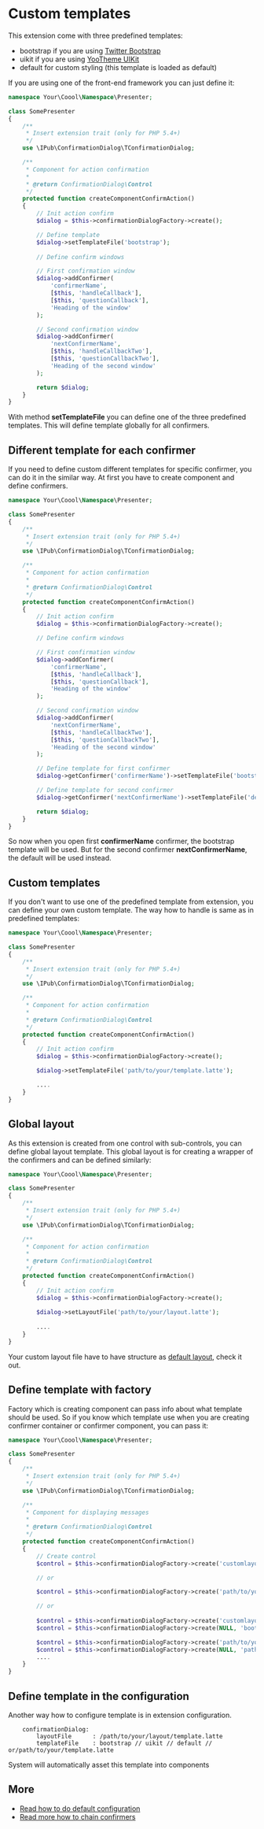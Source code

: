 # Custom templates

This extension come with three predefined templates:

* bootstrap if you are using [Twitter Bootstrap](http://getbootstrap.com/)
* uikit if you are using [YooTheme UIKit](http://getuikit.com/)
* default for custom styling (this template is loaded as default)

If you are using one of the front-end framework you can just define it:

```php
namespace Your\Coool\Namespace\Presenter;

class SomePresenter
{
    /**
     * Insert extension trait (only for PHP 5.4+)
     */
    use \IPub\ConfirmationDialog\TConfirmationDialog;

    /**
     * Component for action confirmation
     *
     * @return ConfirmationDialog\Control
     */
    protected function createComponentConfirmAction()
    {
        // Init action confirm
        $dialog = $this->confirmationDialogFactory->create();

        // Define template
        $dialog->setTemplateFile('bootstrap');
        
        // Define confirm windows

        // First confirmation window
        $dialog->addConfirmer(
            'confirmerName',
            [$this, 'handleCallback'],
            [$this, 'questionCallback'],
            'Heading of the window'
        );

        // Second confirmation window
        $dialog->addConfirmer(
            'nextConfirmerName',
            [$this, 'handleCallbackTwo'],
            [$this, 'questionCallbackTwo'],
            'Heading of the second window'
        );

        return $dialog;
    }
}
```

With method **setTemplateFile** you can define one of the three predefined templates. This will define template globally for all confirmers.

## Different template for each confirmer

If you need to define custom different templates for specific confirmer, you can do it in the similar way. At first you have to create component and define confirmers.

```php
namespace Your\Coool\Namespace\Presenter;

class SomePresenter
{
    /**
     * Insert extension trait (only for PHP 5.4+)
     */
    use \IPub\ConfirmationDialog\TConfirmationDialog;

    /**
     * Component for action confirmation
     *
     * @return ConfirmationDialog\Control
     */
    protected function createComponentConfirmAction()
    {
        // Init action confirm
        $dialog = $this->confirmationDialogFactory->create();

        // Define confirm windows

        // First confirmation window
        $dialog->addConfirmer(
            'confirmerName',
            [$this, 'handleCallback'],
            [$this, 'questionCallback'],
            'Heading of the window'
        );

        // Second confirmation window
        $dialog->addConfirmer(
            'nextConfirmerName',
            [$this, 'handleCallbackTwo'],
            [$this, 'questionCallbackTwo'],
            'Heading of the second window'
        );

        // Define template for first confirmer
        $dialog->getConfirmer('confirmerName')->setTemplateFile('bootstrap');

        // Define template for second confirmer
        $dialog->getConfirmer('nextConfirmerName')->setTemplateFile('default');

        return $dialog;
    }
}
```

So now when you open first **confirmerName** confirmer, the bootstrap template will be used. But for the second confirmer **nextConfirmerName**, the default will be used instead.

## Custom templates

If you don't want to use one of the predefined template from extension, you can define your own custom template. The way how to handle is same as in predefined templates:

```php
namespace Your\Coool\Namespace\Presenter;

class SomePresenter
{
    /**
     * Insert extension trait (only for PHP 5.4+)
     */
    use \IPub\ConfirmationDialog\TConfirmationDialog;

    /**
     * Component for action confirmation
     *
     * @return ConfirmationDialog\Control
     */
    protected function createComponentConfirmAction()
    {
        // Init action confirm
        $dialog = $this->confirmationDialogFactory->create();

        $dialog->setTemplateFile('path/to/your/template.latte');

        ....
    }
}
```

## Global layout

As this extension is created from one control with sub-controls, you can define global layout template. This global layout is for creating a wrapper of the confirmers and can be defined similarly:

```php
namespace Your\Coool\Namespace\Presenter;

class SomePresenter
{
    /**
     * Insert extension trait (only for PHP 5.4+)
     */
    use \IPub\ConfirmationDialog\TConfirmationDialog;

    /**
     * Component for action confirmation
     *
     * @return ConfirmationDialog\Control
     */
    protected function createComponentConfirmAction()
    {
        // Init action confirm
        $dialog = $this->confirmationDialogFactory->create();
        
        $dialog->setLayoutFile('path/to/your/layout.latte');
        
        ....
    }
}
```

Your custom layout file have to have structure as [default layout](https://github.com/iPublikuj/confirmation-dialog/blob/master/src/IPub/ConfirmationDialog/Components/template/layout.latte), check it out.

## Define template with factory

Factory which is creating component can pass info about what template should be used. So if you know which template use when you are creating confirmer container or confirmer component, you can pass it:

```php
namespace Your\Coool\Namespace\Presenter;

class SomePresenter
{
    /**
     * Insert extension trait (only for PHP 5.4+)
     */
    use \IPub\ConfirmationDialog\TConfirmationDialog;

    /**
     * Component for displaying messages
     *
     * @return ConfirmationDialog\Control
     */
    protected function createComponentConfirmAction()
    {
        // Create control
        $control = $this->confirmationDialogFactory->create('customlayout.latte', 'bootstrap');

        // or

        $control = $this->confirmationDialogFactory->create('path/to/your/custom/layout.latte', 'path/to/your/template.latte');

        // or
        
        $control = $this->confirmationDialogFactory->create('customlayout.latte');
        $control = $this->confirmationDialogFactory->create(NULL, 'bootstrap');

        $control = $this->confirmationDialogFactory->create('path/to/your/custom/layout.latte');
        $control = $this->confirmationDialogFactory->create(NULL, 'path/to/your/template.latte');
        ....
    }
}
```

## Define template in the configuration

Another way how to configure template is in extension configuration.

```neon
    confirmationDialog:
        layoutFile      : /path/to/your/layout/template.latte
        templateFile    : bootstrap // uikit // default // or/path/to/your/template.latte
```

System will automatically asset this template into components

## More

- [Read how to do default configuration](https://github.com/iPublikuj/confirmation-dialog/blob/master/docs/en/index.md)
- [Read more how to chain confirmers](https://github.com/iPublikuj/confirmation-dialog/blob/master/docs/en/chaining.md)
